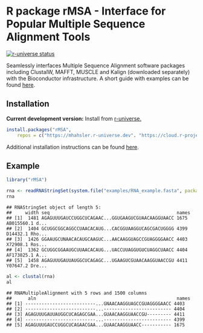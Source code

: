 
# R package rMSA - Interface for Popular Multiple Sequence Alignment Tools

[![r-universe
status](https://mhahsler.r-universe.dev/badges/rMSA)](https://mhahsler.r-universe.dev/rMSA)

Seamlessly interfaces Multiple Sequence Alignment software packages
including ClustalW, MAFFT, MUSCLE and Kalign (downloaded separately)
with the Bioconductor infrastructure. A short guide with examples can be
found
[here](http://github.com/mhahsler/rMSA/raw/master/vignettes_real/rMSA.pdf).

## Installation

**Current development version:** Install from
[r-universe.](https://mhahsler.r-universe.dev/rMSA)

``` r
install.packages("rMSA",
    repos = c("https://mhahsler.r-universe.dev". "https://cloud.r-project.org/"))
```

Additional installation instructions can be found [here](INSTALL).

## Example

``` r
library("rMSA")

rna <- readRNAStringSet(system.file("examples/RNA_example.fasta", package="rMSA"))
rna
```

    ## RNAStringSet object of length 5:
    ##     width seq                                               names               
    ## [1]  1481 AGAGUUUGAUCCUGGCUCAGAAC...GGUGAAGUCGUAACAAGGUAACC 1675 AB015560.1 d...
    ## [2]  1404 GCUGGCGGCAGGCCUAACACAUG...CACGGUAAGGUCAGCGACUGGGG 4399 D14432.1 Rho...
    ## [3]  1426 GGAAUGCUNAACACAUGCAAGUC...AACAAGGUAGCCGUAGGGGAACC 4403 X72908.1 Ros...
    ## [4]  1362 GCUGGCGGAAUGCUUAACACAUG...UACCUUAGGUGUCUAGGCUAACC 4404 AF173825.1 A...
    ## [5]  1458 AGAGUUUGAUUAUGGCUCAGAGC...UGAAGUCGUAACAAGGUAACCGU 4411 Y07647.2 Dre...

``` r
al <- clustal(rna)
al
```

    ## RNAMultipleAlignment with 5 rows and 1500 columns
    ##      aln                                                    names               
    ## [1] --------------------------...GNAACAAGGUAGCCGUAGGGGAACC 4403
    ## [2] --------------------------...------------------------- 4404
    ## [3] AGAGUUUGAUUAUGGCUCAGAGCGAA...GUAACAAGGUAACCGU--------- 4411
    ## [4] --------------------------...------------------------- 4399
    ## [5] AGAGUUUGAUCCUGGCUCAGAACGAA...GUAACAAGGUAACC----------- 1675
